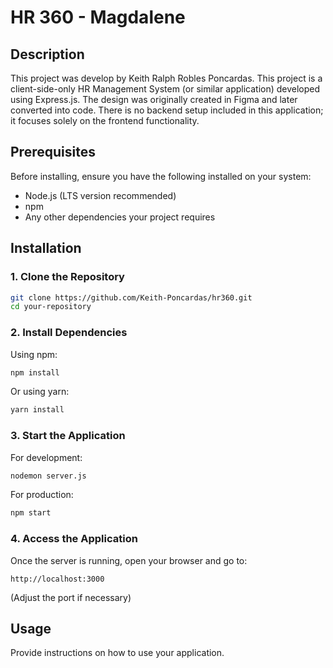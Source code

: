 # HR 360 - Magdalene

## Description
This project was develop by Keith Ralph Robles Poncardas.
This project is a client-side-only HR Management System (or similar application) developed using Express.js. The design was originally created in Figma and later converted into code. There is no backend setup included in this application; it focuses solely on the frontend functionality.

## Prerequisites
Before installing, ensure you have the following installed on your system:

- Node.js (LTS version recommended)
- npm
- Any other dependencies your project requires

## Installation

### 1. Clone the Repository

```bash
git clone https://github.com/Keith-Poncardas/hr360.git
cd your-repository
```

### 2. Install Dependencies

Using npm:

```bash
npm install
```

Or using yarn:

```bash
yarn install
```

### 3. Start the Application

For development:

```bash
nodemon server.js
```

For production:

```bash
npm start
```

### 4. Access the Application

Once the server is running, open your browser and go to:

```
http://localhost:3000
```

(Adjust the port if necessary)

## Usage
Provide instructions on how to use your application.

